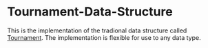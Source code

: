 # Tournament-Data-Structure
This is the implementation of the tradional data structure called [Tournament](http://www.geeksforgeeks.org/tournament-tree-and-binary-heap/).
The implementation is flexible for use to any data type.
